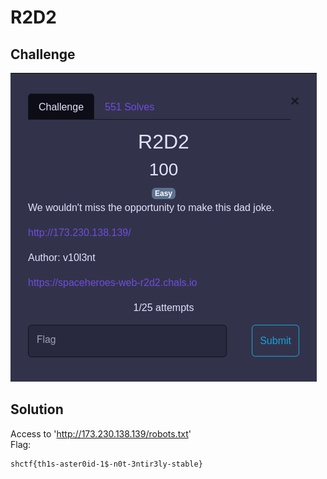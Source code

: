 # R2D2
## Challenge
![challenge](https://github.com/TwentySick/CTF/blob/8404312453e50f123273779a3afd5bd03d37fd38/2022/Space%20Heroes%20CTF/web/r2d2/images/challenge.png)
## Solution
Access to 'http://173.230.138.139/robots.txt' \
Flag:
```
shctf{th1s-aster0id-1$-n0t-3ntir3ly-stable}
```

